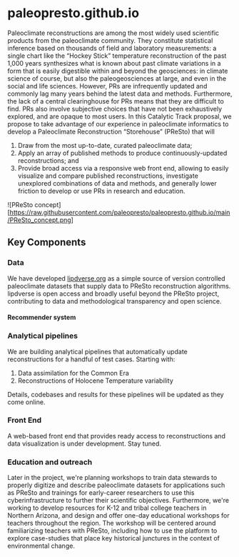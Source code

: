 # paleopresto.github.io

Paleoclimate reconstructions are among the most widely used scientific products from the paleoclimate community. They constitute statistical inference based on thousands of field and laboratory measurements: a single chart like the “Hockey Stick” temperature reconstruction of the past 1,000 years synthesizes what is known about past climate variations in a form that is easily digestible within and beyond the geosciences: in climate science of course, but also the paleogeosciences at large, and even in the social and life sciences. However, PRs are infrequently updated and commonly lag many years behind the latest data and methods. Furthermore, the lack of a central clearinghouse for PRs means that they are difficult to find. PRs also involve subjective choices that have not been exhaustively explored, and are opaque to most users. In this Catalytic Track proposal, we propose to take advantage of our experience in paleoclimate informatics to develop a Paleoclimate Reconstruction “Storehouse” (PReSto) that will 

1. Draw from the most up-to-date, curated paleoclimate data;
2. Apply an array of published methods to produce continuously-updated reconstructions; and 
3. Provide broad access via a responsive web front end, allowing to easily visualize and compare published reconstructions, investigate unexplored combinations of data and methods, and generally lower friction to develop or use PRs in research and education.

![PReSto concept][https://raw.githubusercontent.com/paleopresto/paleopresto.github.io/main/PReSto_concept.png]

## Key Components

### Data

We have developed [lipdverse.org](https://lipdverse.org) as a simple source of version controlled paleoclimate datasets that supply data to PReSto reconstruction algorithms. lipdverse is open access and broadly useful beyond the PReSto project, contributing to data and methodological transparency and open science. 

#### Recommender system

### Analytical pipelines

We are building analytical pipelines that automatically update reconstructions for a handful of test cases. Starting with:

1. Data assimilation for the Common Era
2. Reconstructions of Holocene Temperature variability

Details, codebases and results for these pipelines will be updated as they come online.

### Front End

A web-based front end that provides ready access to reconstructions and data visualization is under development. Stay tuned.

### Education and outreach

Later in the project, we're planning workshops to train data stewards to properly digitize and describe paleoclimate datasets for applications such as PReSto and trainings for early-career researchers to use this cyberinfrastructure to further their scientific objectives. Furthermore, we're working to develop resources for K-12 and tribal college teachers in Northern Arizona, and design and offer one-day educational workshops for teachers throughout the region. The workshop will be centered around familiarizing teachers with PReSto, including how to use the platform to explore case-studies that place key historical junctures in the context of environmental change. 
